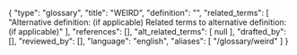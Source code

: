 {
    "type": "glossary",
    "title": "WEIRD",
    "definition": "",
    "related_terms": [
        "Alternative definition: (if applicable) Related terms to alternative definition: (if applicable)"
    ],
    "references": [],
    "alt_related_terms": [
        null
    ],
    "drafted_by": [],
    "reviewed_by": [],
    "language": "english",
    "aliases": [
        "/glossary/weird"
    ]
}